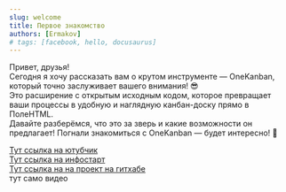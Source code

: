 ```yaml
---
slug: welcome
title: Первое знакомство
authors: [Ermakov]
# tags: [facebook, hello, docusaurus]
---
```


Привет, друзья!  
Сегодня я хочу рассказать вам о крутом инструменте — OneKanban, который точно заслуживает вашего внимания! 😎  
Это расширение с открытым исходным кодом, которое превращает ваши процессы в удобную и наглядную канбан-доску прямо в ПолеHTML.  
Давайте разберёмся, что это за зверь и какие возможности он предлагает!
Погнали знакомиться с OneKanban — будет интересно! 🚀

[Тут ссылка на ютубчик](https://www.youtube.com/watch?v=I-hYKNgaMmE&list=PLY91jl6VVD7wn8SHdWKRg3AAEKbHQYaNL)  
[Тут ссылка на инфостарт](https://www.youtube.com/watch?v=I-hYKNgaMmE&list=PLY91jl6VVD7wn8SHdWKRg3AAEKbHQYaNL)  
[Тут ссылка на на проект на гитхабе](https://www.youtube.com/watch?v=I-hYKNgaMmE&list=PLY91jl6VVD7wn8SHdWKRg3AAEKbHQYaNL)  
тут само видео
